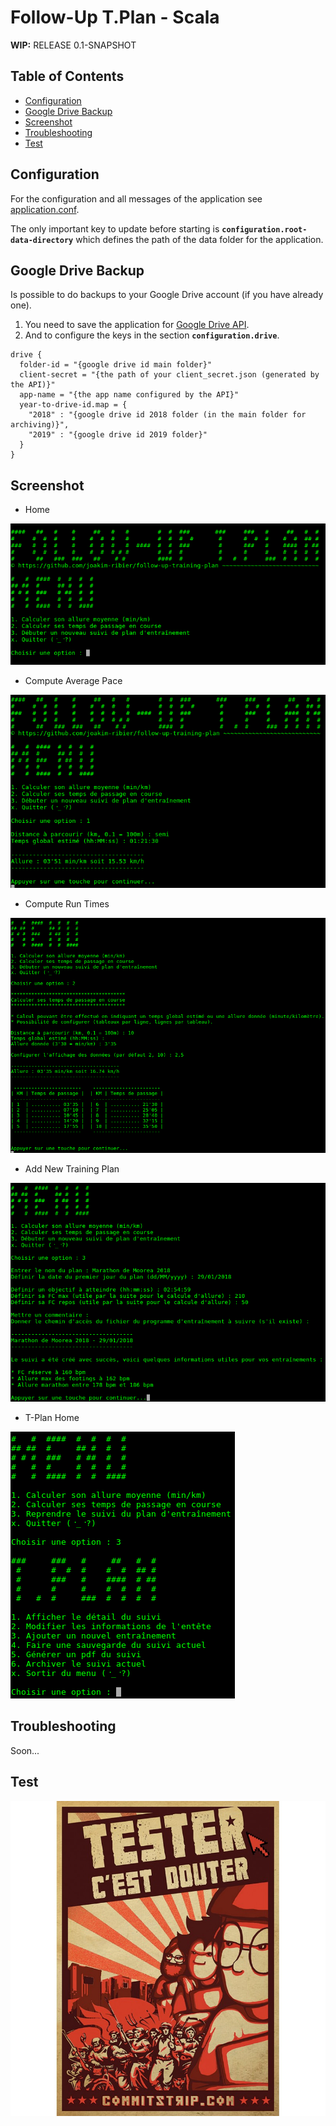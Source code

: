 # Follow-Up T.Plan - Scala

**WIP:** RELEASE 0.1-SNAPSHOT

## Table of Contents

* [Configuration](#configuration)
* [Google Drive Backup](#google-drive-backup)
* [Screenshot](#screenshot)
* [Troubleshooting](#troubleshooting)
* [Test](#test)

## Configuration

For the configuration and all messages of the application see [application.conf](src/main/resources/application.conf).

The only important key to update before starting is **`configuration.root-data-directory`** which defines the path of the data folder for the application.

## Google Drive Backup

Is possible to do backups to your Google Drive account (if you have already one).

1. You need to save the application for [Google Drive API](https://console.developers.google.com/flows/enableapi?apiid=drive).
2. And to configure the keys in the section **`configuration.drive`**.
```
drive {
  folder-id = "{google drive id main folder}"
  client-secret = "{the path of your client_secret.json (generated by the API)}"
  app-name = "{the app name configured by the API}"
  year-to-drive-id.map = {
    "2018" : "{google drive id 2018 folder (in the main folder for archiving)}",
    "2019" : "{google drive id 2019 folder}"
  }
}
```

## Screenshot

* Home

![Home](/resources/screenshots/f-up.home.png)

* Compute Average Pace

![Compute Average Pace](/resources/screenshots/f-up.home.option-1.png)

* Compute Run Times

![Compute Run Times](/resources/screenshots/f-up.home.option-2.png)

* Add New Training Plan

![New Training Plan](/resources/screenshots/f-up.home.option-3.new.png)

* T-Plan Home

![T-Plan Home](/resources/screenshots/f-up.home.t-plan.home.png)

## Troubleshooting

Soon...

## Test

![Affiche - Tester C'est Douter](/resources/affiche-tester-c-est-douter.jpg)
